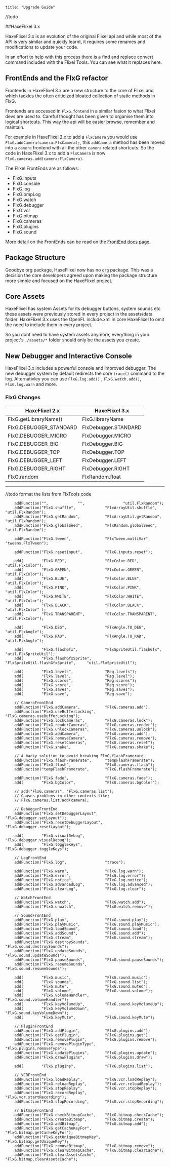 ```
title: "Upgrade Guide"
```

//todo


##HaxeFlixel 3.x

HaxeFlixel 3.x is an evolution of the original Flixel api and while most of the API is very similar and quickly learnt, it requires some renames and modifications to update your code. 

In an effort to help with this process there is a find and replace convert command included with the Flixel Tools. You can see what it replaces here.

## FrontEnds and the FlxG refactor

Frontends in HaxeFlixel 3.x are a new structure to the core of Flixel and which tackles the often criticized bloated collection of static methods in FlxG.

Frontends are accessed in `FlxG.fontend` in a similar fasion to what Flixel devs are used to. Careful thought has been given to organise them into logical shortcuts. This way the api will be easier browse, remember and maintain.

For example in HaxeFlixel 2.x to add a `FlxCamera` you would use `FlxG.addCamera(camera:FlxCamera);`, this `addCamera` method has been moved into a `camera` frontend with all the other `camera` related shortcuts.
So the code in HaxeFlixel 3.x to add a `FlxCamera` is now `FlxG.cameras.add(camera:FlxCamera)`.

The Flixel FrontEnds are as follows:

* FlxG.inputs
* FlxG.console
* FlxG.log
* FlxG.bmpLog
* FlxG.watch
* FlxG.debugger	 
* FlxG.vcr
* FlxG.bitmap	 
* FlxG.cameras
* FlxG.plugins
* FlxG.sound

More detail on the FrontEnds can be read on the [FrontEnd docs page](/documentation/flxg-frontends).

## Package Structure

Goodbye org package, HaxeFlixel now has no `org` package. This was a decision the core developers agreed upon making the package structure more simple and focused on the HaxeFlixel project.

## Core Assets

HaxeFlixel has system Assets for its debugger buttons, system sounds etc these assets were previously stored in every project in the assets/data folder. HaxeFlixel 3.x uses the OpenFL include.xml in core HaxeFlixel to omit the need to include them in every project. 

So you dont need to have system assets anymore, everything in your project's `./assets/*` folder should only be the assets you create.

## New Debugger and Interactive Console

HaxeFlixel 3.x includes a powerful console and improved debugger. The new debugger system by default redirects the core `trace()` command to the log. Alternativley you can use `FlxG.log.add()` , `FlxG.watch.add()`, `FlxG.log.warn` and more.

### FlxG Changes

| HaxeFlixel 2.x                          | HaxeFlixel 3.x                             |
| --------------------------------------- | ------------------------------------------ |
| FlxG.getLibraryName()                   | FlxG.libraryName                           |
| FlxG.DEBUGGER_STANDARD				  | FlxDebugger.STANDARD   				       |
| FlxG.DEBUGGER_MICRO					  | FlxDebugger.MICRO	   				       |
| FlxG.DEBUGGER_BIG					      | FlxDebugger.BIG		   			 		   |
| FlxG.DEBUGGER_TOP					      | FlxDebugger.TOP		    			   	   |
| FlxG.DEBUGGER_LEFT					  | FlxDebugger.LEFT		                   |
| FlxG.DEBUGGER_RIGHT					  | FlxDebugger.RIGHT                          |
| FlxG.random					          | FlxRandom.float                            |

________

//todo format the lists from FlxTools code

		addFunction("",				"",					"util.FlxRandom");
		addFunction("FlxG.shuffle",				"FlxArrayUtil.shuffle",				"util.FlxRandom");
		addFunction("FlxG.getRandom",			"FlxArrayUtil.getRandom",			"util.FlxRandom");
		addFunction("FlxG.globalSeed",			"FlxRandom.globalSeed",				"util.FlxRandom");

		addFunction("FlxG.tween",				"FlxTween.multiVar",				"tweens.FlxTween");

		addFunction("FlxG.resetInput",			"FlxG.inputs.reset");

		add(		"FlxG.RED",					"FlxColor.RED",						"util.FlxColor");
		add(		"FlxG.GREEN",				"FlxColor.GREEN",					"util.FlxColor");
		add(		"FlxG.BLUE",				"FlxColor.BLUE",					"util.FlxColor");
		add(		"FlxG.PINK",				"FlxColor.PINK",					"util.FlxColor");
		add(		"FlxG.WHITE",				"FlxColor.WHITE",					"util.FlxColor");
		add(		"FlxG.BLACK",				"FlxColor.BLACK",					"util.FlxColor" );
		add(		"FlxG.TRANSPARENT",			"FlxColor.TRANSPARENT",				"util.FlxColor");

		add(		"FlxG.DEG",					"FlxAngle.TO_DEG",					"util.FlxAngle");
		add(		"FlxG.RAD",					"FlxAngle.TO_RAD",					"util.FlxAngle");

		add(		"FlxG.flashGfx",			"FlxSpriteUtil.flashGfx",			"util.FlxSpriteUtil");
		add(		"FlxG.flashGfxSprite",		"FlxSpriteUtil.flashGfxSprite",		"util.FlxSpriteUtil");

		add(		"FlxG.levels",				"Reg.levels");
		add(		"FlxG.level",				"Reg.level");
		add(		"FlxG.scores",				"Reg.scores");
		add(		"FlxG.score",				"Reg.score");
		add(		"FlxG.saves",				"Reg.saves");
		add(		"FlxG.save",				"Reg.save");

		// CameraFrontEnd
		addFunction("FlxG.addCamera",			"FlxG.cameras.add");
		addFunction("FlxG.useBufferLocking",	"FlxG.cameras.useBufferLocking");
		addFunction("FlxG.lockCameras",			"FlxG.cameras.lock");
		addFunction("FlxG.renderCameras",		"FlxG.cameras.render");
		addFunction("FlxG.unlockCameras",		"FlxG.cameras.unlock");
		addFunction("FlxG.addCamera",			"FlxG.cameras.add");
		addFunction("FlxG.removeCamera",		"FlxG.cameras.remove");
		addFunction("FlxG.resetCameras",		"FlxG.cameras.reset");
		addFunction("FlxG.shake",				"FlxG.cameras.shake");

		// A hacky solution to avoid breaking FlxG.flashFramerate
		addFunction("FlxG.flashFramerate",		"tempFlashFramerate");
		addFunction("FlxG.flash",				"FlxG.cameras.flash");
		addFunction("tempFlashFramerate",		"FlxG.flashFramerate");

		addFunction("FlxG.fade",				"FlxG.cameras.fade");
		add(		"FlxG.bgColor",				"FlxG.cameras.bgColor");

		// add("FlxG.cameras", "FlxG.cameras.list");
		// Causes problems in other contexts like;
		// FlxG.cameras.list.add(camera);

		// DebuggerFrontEnd
		addFunction("FlxG.setDebuggerLayout",	"FlxG.debugger.setLayout");
		addFunction("FlxG.resetDebuggerLayout",	"FlxG.debugger.resetLayout");

		add(		"FlxG.visualDebug",			"FlxG.debugger.visualDebug");
		add(		"FlxG.toggleKeys",			"FlxG.debugger.toggleKeys");

		// LogFrontEnd
		addFunction("FlxG.log",					"trace");

		addFunction("FlxG.warn",				"FlxG.log.warn");
		addFunction("FlxG.error",				"FlxG.log.error");
		addFunction("FlxG.notice",				"FlxG.log.notice");
		addFunction("FlxG.advancedLog",			"FlxG.log.advanced");
		addFunction("FlxG.clearLog",			"FlxG.log.clear");

		// WatchFrontEnd
		addFunction("FlxG.watch",				"FlxG.watch.add");
		addFunction("FlxG.unwatch",				"FlxG.watch.remove");

		// SoundFrontEnd
		addFunction("FlxG.play",				"FlxG.sound.play");
		addFunction("FlxG.playMusic",			"FlxG.sound.playMusic");
		addFunction("FlxG.loadSound",			"FlxG.sound.load");
		addFunction("FlxG.addSound",			"FlxG.sound.add");
		addFunction("FlxG.stream",				"FlxG.sound.stream");
		addFunction("FlxG.destroySounds",		"FlxG.sound.destroySounds");
		addFunction("FlxG.updateSounds",		"FlxG.sound.updateSounds");
		addFunction("FlxG.pauseSounds",			"FlxG.sound.pauseSounds");
		addFunction("FlxG.resumeSounds",		"FlxG.sound.resumeSounds");

		add(		"FlxG.music",				"FlxG.sound.music");
		add(		"FlxG.sounds",				"FlxG.sound.list");
		add(		"FlxG.mute",				"FlxG.sound.muted");
		add(		"FlxG.volume",				"FlxG.sound.volume");
		add(		"FlxG.volumeHandler",		"FlxG.sound.volumeHandler");
		add(		"FlxG.keyVolumeUp",			"FlxG.sound.keyVolumeUp");
		add(		"FlxG.keyVolumeDown",		"FlxG.sound.keyVolumeDown");
		add(		"FlxG.keyMute",				"FlxG.sound.keyMute");

		// PluginFrontEnd
		addFunction("FlxG.addPlugin",			"FlxG.plugins.add");
		addFunction("FlxG.getPlugin",			"FlxG.plugins.get");
		addFunction("FlxG.removePlugin",		"FlxG.plugins.remove");
		addFunction("FlxG.removePluginType",	"FlxG.plugins.removeType");
		addFunction("FlxG.updatePlugins",		"FlxG.plugins.update");
		addFunction("FlxG.drawPlugins",			"FlxG.plugins.draw");

		add(		"FlxG.plugins",				"FlxG.plugins.list");

		// VCRFrontEnd
		addFunction("FlxG.loadReplay",			"FlxG.vcr.loadReplay");
		addFunction("FlxG.reloadReplay",		"FlxG.vcr.reloadReplay");
		addFunction("FlxG.stopReplay",			"FlxG.vcr.stopReplay");
		addFunction("FlxG.recordReplay",		"FlxG.vcr.startRecording");
		addFunction("FlxG.stopRecording",		"FlxG.vcr.stopRecording");

		// BitmapFrontEnd
		addFunction("FlxG.checkBitmapCache",	"FlxG.bitmap.checkCache");
		addFunction("FlxG.createBitmap",		"FlxG.bitmap.create");
		addFunction("FlxG.addBitmap",			"FlxG.bitmap.add");
		addFunction("FlxG.getCacheKeyFor",		"FlxG.bitmap.getCacheKeyFor");
		addFunction("FlxG.getUniqueBitmapKey",	"FlxG.bitmap.getUniqueKey");
		addFunction("FlxG.removeBitmap",		"FlxG.bitmap.remove");
		addFunction("FlxG.clearBitmapCache",	"FlxG.bitmap.clearCache");
		addFunction("FlxG.clearAssetsCache",	"FlxG.bitmap.clearAssetsCache");
